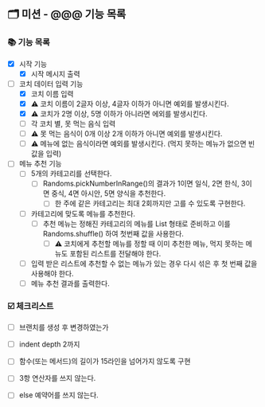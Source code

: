 ## 🗂 미션 - @@@ 기능 목록

###  📚 기능 목록

- [X] 시작 기능
  + [X] 시작 메시지 출력 
- [ ] 코치 데이터 입력 기능
  + [X] 코치 이름 입력
   * [X] ⚠️ 코치 이름이 2글자 이상, 4글자 이하가 아니면 예외를 발생시킨다.
   * [X] ⚠️ 코치가 2명 이상, 5명 이하가 아니라면 에외를 발생시킨다.
  + [ ] 각 코치 별, 못 먹는 음식 입력
   * [ ] ⚠️ 못 먹는 음식이 0개 이상 2개 이하가 아니면 예외를 발생시킨다.
   * [ ] ⚠️ 메뉴에 없는 음식이라면 예외를 발생시킨다. (먹지 못하는 메뉴가 없으면 빈 값을 입력)
- [ ] 메뉴 추천 기능
  + [ ] 5개의 카테고리를 선택한다.
    + [ ] Randoms.pickNumberInRange()의 결과가 1이면 일식, 2면 한식, 3이면 중식, 4면 아시안, 5면 양식을 추천한다.
      * [ ] 한 주에 같은 카테고리는 최대 2회까지만 고를 수 있도록 구현한다.
  + [ ] 카테고리에 맞도록 메뉴를 추천한다.
    + [ ] 추천 메뉴는 정해진 카테고리의 메뉴를 List<String> 형태로 준비하고 이를 Randoms.shuffle() 하여 첫번째 값을 사용한다.
      * [ ] ⚠️ 코치에게 추천할 메뉴를 정할 때 이미 추천한 메뉴, 먹지 못하는 메뉴도 포함된 리스트를 전달해야 한다.
  + [ ] 입력 받은 리스트에 추천할 수 없는 메뉴가 있는 경우 다시 섞은 후 첫 번째 값을 사용해야 한다.
  + [ ] 메뉴 추천 결과를 출력한다.

<!--
기능 목록
- [ ] : 기능명
  + [ ] : 구현할 기능
	* [ ] : 세부 기능
	* [ ] ⚠️ : 예외 처리 기능
-->


###  ☑️ 체크리스트

- [ ] 브랜치를 생성 후 변경하였는가
- [ ] indent depth 2까지
- [ ] 함수(또는 메서드)의 길이가 15라인을 넘어가지 않도록 구현
- [ ] 3항 연산자를 쓰지 않는다.
- [ ] else 예약어를 쓰지 않는다.



